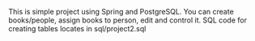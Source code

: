This is simple project using Spring and PostgreSQL.
You can create books/people, assign books to person, edit and control it.
SQL code for creating tables locates in sql/project2.sql
